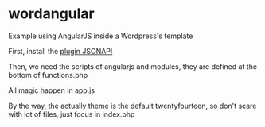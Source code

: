 wordangular
===========

Example using AngularJS inside a Wordpress's template

First, install the [plugin JSONAPI](http://wordpress.org/plugins/json-api/) 

Then, we need the scripts of angularjs and modules, they are defined at the bottom of functions.php

All magic happen in app.js

By the way, the actually theme is the default twentyfourteen, so don't scare with lot of files, just focus in index.php
